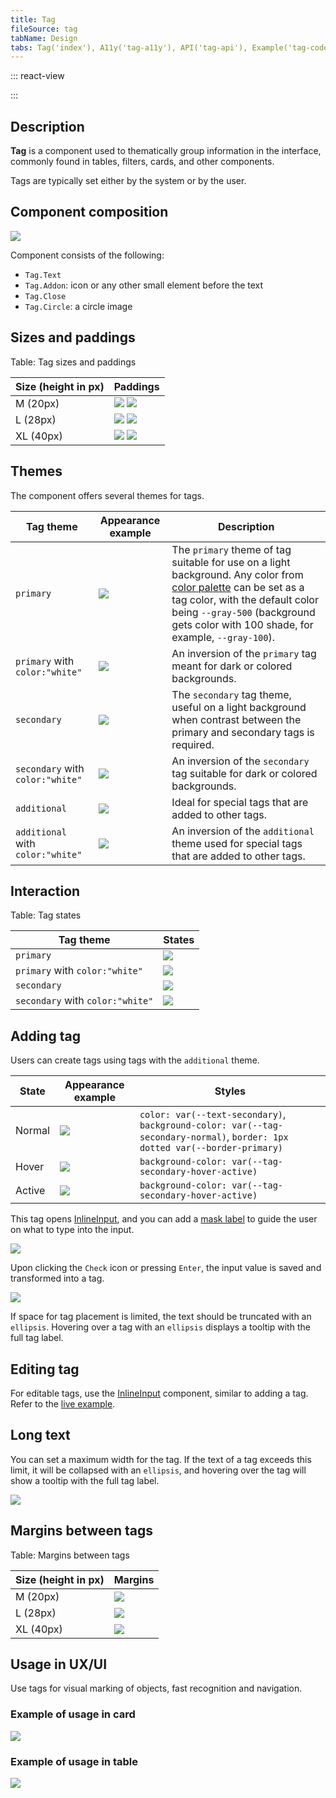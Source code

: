```yaml
---
title: Tag
fileSource: tag
tabName: Design
tabs: Tag('index'), A11y('tag-a11y'), API('tag-api'), Example('tag-code'), Changelog('tag-changelog')
---
```


::: react-view

<script lang="tsx">
import React from 'react';
import Tag from '@semcore/ui/tag';
import EditM from '@semcore/ui/icon/Edit/m';
import PlaygroundGeneration from '@components/PlaygroundGeneration';

const App = PlaygroundGeneration((createGroupWidgets) => {
  const { bool, radio, text, select } = createGroupWidgets('Tag');

  const size = radio({
    key: 'size',
    defaultValue: 'm',
    label: 'Size',
    options: ['m', 'l', 'xl'],
  });

  const COLORS = [
    'gray-500',
    'blue-500',
    'green-500',
    'salad-500',
    'orange-500',
    'yellow-500',
    'red-500',
    'pink-500',
    'violet-500',
  ];

  const color = select({
    key: 'color',
    defaultValue: 'gray-500',
    label: 'Color',
    options: COLORS.map((value) => ({
      name: value,
      value,
    })),
  });

  const theme = select({
    key: 'theme',
    defaultValue: 'primary',
    label: 'Theme',
    options: ['primary', 'secondary', 'additional'].map((value) => ({
      name: value,
      value,
    })),
  });

  const beforeIcon = bool({
    key: 'before Icon',
    defaultValue: false,
    label: 'AddonLeft',
  });

  const imageIcon = bool({
    key: 'image Icon',
    defaultValue: false,
    label: 'Image Addon',
  });

  const closeIcon = bool({
    key: 'close Icon',
    defaultValue: false,
    label: 'Close Icon',
  });

  const interactive = bool({
    key: 'interactive',
    defaultValue: false,
    label: 'Interactive',
  });

  const active = bool({
    key: 'active',
    defaultValue: false,
    label: 'Active',
  });

  const disabled = bool({
    key: 'disabled',
    defaultValue: false,
    label: 'Disabled',
  });

  return (
    <Tag
      interactive={interactive}
      active={active}
      theme={theme}
      color={color}
      size={size}
      disabled={disabled}
    >
      {beforeIcon && (
        <Tag.Addon>
          <EditM />
        </Tag.Addon>
      )}

      {imageIcon && (
        <Tag.Circle>
          <img src='https://picsum.photos/id/1025/28/28' alt='tag circle' />
        </Tag.Circle>
      )}
      <Tag.Text>Tag text</Tag.Text>
      {closeIcon && <Tag.Close />}
    </Tag>
  );
});
</script>

:::

## Description

**Tag** is a component used to thematically group information in the interface, commonly found in tables, filters, cards, and other components.

Tags are typically set either by the system or by the user.

## Component composition

![](static/tag-composition.png)

Component consists of the following:

- `Tag.Text`
- `Tag.Addon`: icon or any other small element before the text
- `Tag.Close`
- `Tag.Circle`: a circle image

## Sizes and paddings

Table: Tag sizes and paddings

Size (height in px) | Paddings                                       |
| ----------------- | ---------------------------------------------- |
| M (20px)          | ![](static/tag-M.png) ![](static/tag2-M.png)   |
| L (28px)          | ![](static/tag-L.png) ![](static/tag2-L.png)   |
| XL (40px)         | ![](static/tag-XL.png) ![](static/tag2-XL.png) |

## Themes

The component offers several themes for tags.

| Tag theme     | Appearance example            | Description     |
| ------------- | ----------------------------- | --------------- |
| `primary`                         | ![](static/primary.png)                   | The `primary` theme of tag suitable for use on a light background. Any color from [color palette](/style/design-tokens/#base_tokens_palette) can be set as a tag color, with the default color being `--gray-500` (background gets color with 100 shade, for example, `--gray-100`). |
| `primary` with `color:"white"`    | ![](static/primary-invert.png)     | An inversion of the `primary` tag meant for dark or colored backgrounds.|
| `secondary`                       | ![](static/secondary.png)               | The `secondary` tag theme, useful on a light background when contrast between the primary and secondary tags is required.|
| `secondary` with `color:"white"`  | ![](static/secondary-invert.png) | An inversion of the `secondary` tag suitable for dark or colored backgrounds.|
| `additional`                      | ![](static/additional.png)             | Ideal for special tags that are added to other tags. |
| `additional` with `color:"white"` | ![](static/additional-invert.png)      | An inversion of the `additional` theme used for special tags that are added to other tags. |

## Interaction

Table: Tag states

| Tag theme                        | States                                                                |
| -------------------------------- | --------------------------------------------------------------------- |
| `primary`                        | ![](static/default-color-example.png)            |
| `primary` with `color:"white"`   | ![](static/invert-states.png)             |
| `secondary`                      | ![](static/secondary-states.png)               |
| `secondary` with `color:"white"` | ![](static/secondary-invert-states.png) |

## Adding tag

Users can create tags using tags with the `additional` theme.

| State  | Appearance example                  | Styles    |
| ------ | ----------------------------------- | --------- |
| Normal | ![](static/normal.png) | `color: var(--text-secondary)`, `background-color: var(--tag-secondary-normal)`, `border: 1px dotted var(--border-primary)` |
| Hover  | ![](static/hover.png)  | `background-color: var(--tag-secondary-hover-active)`                                                                         |
| Active | ![](static/active.png) | `background-color: var(--tag-secondary-hover-active)`                                                                         |

This tag opens [InlineInput](/components/inline-input/), and you can add a [mask label](/components/input-mask/) to guide the user on what to type into the input.

![](static/add-input-L.png)

Upon clicking the `Check` icon or pressing `Enter`, the input value is saved and transformed into a tag.

![](static/add-loading-L.png)

If space for tag placement is limited, the text should be truncated with an `ellipsis`. Hovering over a tag with an `ellipsis` displays a tooltip with the full tag label.

## Editing tag

For editable tags, use the [InlineInput](/components/inline-input/) component, similar to adding a tag. Refer to the [live example](/components/tag/tag-code/#editing_tag).

## Long text

You can set a maximum width for the tag. If the text of a tag exceeds this limit, it will be collapsed with an `ellipsis`, and hovering over the tag will show a tooltip with the full tag label.

![](static/ellipsis.png)

<!-- @## Minimizing number of tags

In case you have a huge number of tags and don’t need to show them all at once, minimize them to a tag with three dots. When you click on it, all hidden tags will be opened.

::: tip
Unfortunately, this solution can be found in several places so far.
:::

![more tags example](static/more-tags.png) -->

## Margins between tags

Table: Margins between tags

Size (height in px) | Margins                 |
| --------- | ------------------------------- |
| M (20px)  | ![](static/tag-margins-M.png)   |
| L (28px)  | ![](static/tag-margins-L.png)   |
| XL (40px) | ![](static/tag-margins-XL.png)  |

<!-- @## Tag and other components

Recommendations on positioning of tags in relation to other components:

- In most cases, place tag to the right of the component.
- In the card, place tag at the bottom. -->

## Usage in UX/UI

Use tags for visual marking of objects, fast recognition and navigation.

### Example of usage in card

![](static/tag-card.png)

### Example of usage in table

![](static/tag-table-pic.png)

